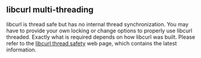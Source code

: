 ## libcurl multi-threading

libcurl is thread safe but has no internal thread synchronization. You may have
to provide your own locking or change options to properly use libcurl threaded.
Exactly what is required depends on how libcurl was built. Please refer to the
[libcurl thread safety](https://curl.se/libcurl/c/threadsafe.html)
web page, which contains the latest information.
